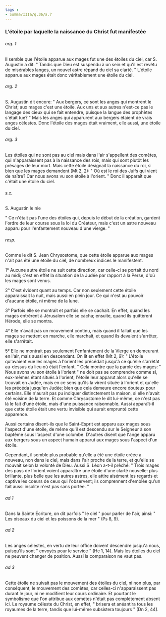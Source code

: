 ```yaml
---
tags : 
- Summa/IIIa/q.36/a.7
---
```


### L'étoile par laquelle la naissance du Christ fut manifestée

###### arg. 1
Il semble que l'étoile apparue aux mages fut une des étoiles du ciel, car S. Augustin a dit: " Tandis que Dieu est suspendu à un sein et qu'il est revêtu de misérables langes, un nouvel astre répand du ciel sa clarté. " L'étoile apparue aux mages était donc véritablement une étoile du ciel. 

###### arg. 2
S. Augustin dit encore: " Aux bergers, ce sont les anges qui montrent le Christ; aux mages c'est une étoile. Aux uns et aux autres n'est-ce pas le langage des cieux qui se fait entendre, puisque la langue des prophètes s'était tue? " Mais les anges qui apparurent aux bergers étaient de vrais anges célestes. Donc l'étoile des mages était vraiment, elle aussi, une étoile du ciel. 

###### arg. 3
Les étoiles qui ne sont pas au ciel mais dans l'air s'appellent des comètes, qui n'apparaissent pas à la naissance des rois, mais qui sont plutôt les présages de leur mort. Mais cette étoile désignait la naissance du roi, si bien que les mages demandent (Mt 2, 2): " Où est le roi des Juifs qui vient de naître? Car nous avons vu son étoile à l'orient. " Donc il apparaît que c'était une étoile du ciel. 

###### s.c.
S. Augustin le nie 

" Ce n'était pas l'une des étoiles qui, depuis le début de la création, gardent l'ordre de leur course sous la loi du Créateur, mais c'est un astre nouveau apparu pour l'enfantement nouveau d'une vierge. " 

###### resp.
Comme le dit S. Jean Chrysostome, que cette étoile apparue aux mages n'ait pas été une étoile du ciel, de nombreux indices le manifestent. 

1° Aucune autre étoile ne suit cette direction, car celle-ci se portait du nord au midi; c'est en effet la situation de la Judée par rapport à la Perse, d'où les mages sont venus. 

2° C'est évident quant au temps. Car non seulement cette étoile apparaissait la nuit, mais aussi en plein jour. Ce qui n'est au pouvoir d'aucune étoile, ni même de la lune. 

3° Parfois elle se montrait et parfois elle se cachait. En effet, quand les mages entrèrent à Jérusalem elle se cacha; ensuite, quand ils quittèrent Hérode, elle se montra. 

4° Elle n'avait pas un mouvement continu, mais quand il fallait que les mages se mettent en marche, elle marchait, et quand ils devaient s'arrêter, elle s'arrêtait. 

5° Elle ne montrait pas seulement l'enfantement de la Vierge en demeurant en l'air, mais aussi en descendant. On lit en effet (Mt 2, 9): " L'étoile qu'avaient vue les mages à l'orient les précédait jusqu'à ce qu'elle s'arrêtât au-dessus du lieu où était l'enfant. " Cela montre que la parole des mages: " Nous avons vu son étoile à l'orient " ne doit pas se comprendre comme si, eux-mêmes étant situés à l'orient, l'étoile leur apparut alors qu'elle se trouvait en Judée, mais en ce sens qu'ils la virent située à l'orient et qu'elle les précéda jusqu'en Judée; bien que cela demeure encore douteux pour certains. Elle n'aurait pas pu indiquer distinctement la maison, si elle n'avait été voisine de la terre. Et comme Chrysostome le dit lui-même, ce n'est pas là le fait d'une étoile, mais d'une puissance raisonnable. Aussi apparaît-il que cette étoile était une vertu invisible qui aurait emprunté cette apparence. 

Aussi certains disent-ils que le Saint-Esprit est apparu aux mages sous l'aspect d'une étoile, de même qu'il est descendu sur le Seigneur à son baptême sous l'aspect d'une colombe. D'autres disent que l'ange apparu aux bergers sous un aspect humain apparut aux mages sous l'aspect d'un étoile. 

Cependant, il semble plus probable qu'elle a été une étoile créée à nouveau, non dans le ciel, mais dans l'air proche de la terre, et qu'elle se mouvait selon la volonté de Dieu. Aussi S. Léon a-t-il prêché: " Trois mages des pays de l'orient voient apparaître une étoile d'une clarté nouvelle: plus brillante, plus belle que les autres astres, elle attire aisément les regards et captive les coeurs de ceux qui l'observent; ils comprennent d'emblée qu'un fait aussi insolite n'est pas sans portée. " 

###### ad 1
Dans la Sainte Écriture, on dit parfois " le ciel " pour parler de l'air, ainsi: " Les oiseaux du ciel et les poissons de la mer " (Ps 8, 9). 

###### ad 2
Les anges célestes, en vertu de leur office doivent descendre jusqu'à nous, puisqu'ils sont " envoyés pour le service " (He 1, 14). Mais les étoiles du ciel ne peuvent changer de position. Aussi la comparaison ne vaut pas. 

###### ad 3
Cette étoile ne suivait pas le mouvement des étoiles du ciel, ni non plus, par conséquent, le mouvement des comètes, car celles-ci n'apparaissent pas durant le jour, ni ne modifient leur cours ordinaire. Et pourtant le symbolisme que l'on attribue aux comètes n'était pas complètement absent ici. Le royaume céleste du Christ, en effet, " brisera et anéantira tous les royaumes de la terre, tandis que lui-même subsistera toujours " (Dn 2, 44). 

